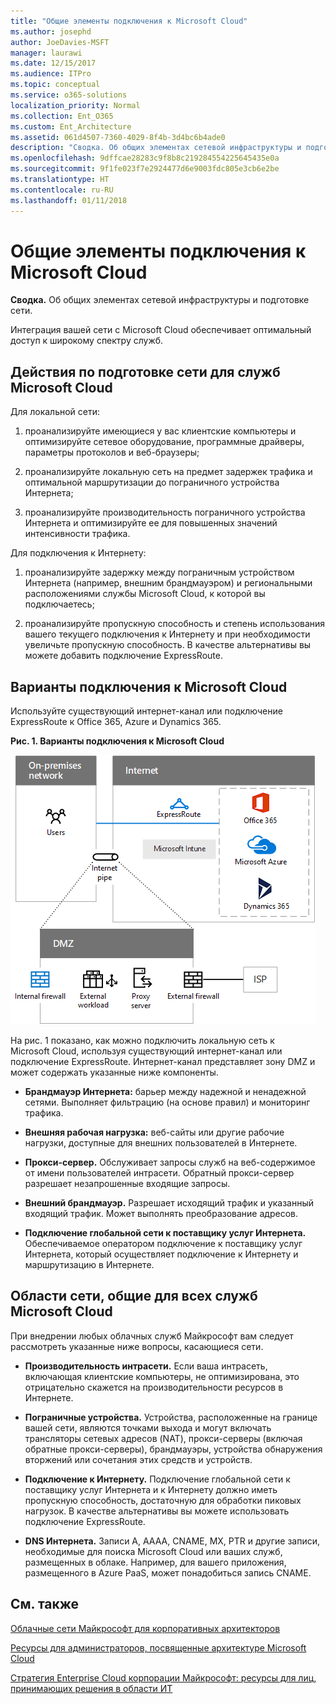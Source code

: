 ```yaml
---
title: "Общие элементы подключения к Microsoft Cloud"
ms.author: josephd
author: JoeDavies-MSFT
manager: laurawi
ms.date: 12/15/2017
ms.audience: ITPro
ms.topic: conceptual
ms.service: o365-solutions
localization_priority: Normal
ms.collection: Ent_O365
ms.custom: Ent_Architecture
ms.assetid: 061d4507-7360-4029-8f4b-3d4bc6b4ade0
description: "Сводка. Об общих элементах сетевой инфраструктуры и подготовке сети."
ms.openlocfilehash: 9dffcae28283c9f8b8c219284554225645435e0a
ms.sourcegitcommit: 9f1fe023f7e2924477d6e9003fdc805e3cb6e2be
ms.translationtype: HT
ms.contentlocale: ru-RU
ms.lasthandoff: 01/11/2018
---
```

# <a name="common-elements-of-microsoft-cloud-connectivity"></a>Общие элементы подключения к Microsoft Cloud

 **Сводка.** Об общих элементах сетевой инфраструктуры и подготовке сети.
  
Интеграция вашей сети с Microsoft Cloud обеспечивает оптимальный доступ к широкому спектру служб.
  
## <a name="steps-to-prepare-your-network-for-microsoft-cloud-services"></a>Действия по подготовке сети для служб Microsoft Cloud
<a name="steps"> </a>

Для локальной сети:
  
1. проанализируйте имеющиеся у вас клиентские компьютеры и оптимизируйте сетевое оборудование, программные драйверы, параметры протоколов и веб-браузеры;
    
2. проанализируйте локальную сеть на предмет задержек трафика и оптимальной маршрутизации до пограничного устройства Интернета;
    
3. проанализируйте производительность пограничного устройства Интернета и оптимизируйте ее для повышенных значений интенсивности трафика.
    
Для подключения к Интернету:
  
1. проанализируйте задержку между пограничным устройством Интернета (например, внешним брандмауэром) и региональными расположениями службы Microsoft Cloud, к которой вы подключаетесь;
    
2. проанализируйте пропускную способность и степень использования вашего текущего подключения к Интернету и при необходимости увеличьте пропускную способность. В качестве альтернативы вы можете добавить подключение ExpressRoute.
    
## <a name="microsoft-cloud-connectivity-options"></a>Варианты подключения к Microsoft Cloud
<a name="steps"> </a>

Используйте существующий интернет-канал или подключение ExpressRoute к Office 365, Azure и Dynamics 365.
  
**Рис. 1. Варианты подключения к Microsoft Cloud**

![Рис. 1. Варианты подключения к Microsoft Cloud](images/Network_Poster/CommonElements.png)

  
На рис. 1 показано, как можно подключить локальную сеть к Microsoft Cloud, используя существующий интернет-канал или подключение ExpressRoute. Интернет-канал представляет зону DMZ и может содержать указанные ниже компоненты.
  
- **Брандмауэр Интернета:** барьер между надежной и ненадежной сетями. Выполняет фильтрацию (на основе правил) и мониторинг трафика.
    
- **Внешняя рабочая нагрузка:** веб-сайты или другие рабочие нагрузки, доступные для внешних пользователей в Интернете.
    
- **Прокси-сервер.** Обслуживает запросы служб на веб-содержимое от имени пользователей интрасети. Обратный прокси-сервер разрешает незапрошенные входящие запросы.
    
- **Внешний брандмауэр.** Разрешает исходящий трафик и указанный входящий трафик. Может выполнять преобразование адресов.
    
- **Подключение глобальной сети к поставщику услуг Интернета.** Обеспечиваемое оператором подключение к поставщику услуг Интернета, который осуществляет подключение к Интернету и маршрутизацию в Интернете.
    
## <a name="areas-of-networking-common-to-all-microsoft-cloud-services"></a>Области сети, общие для всех служб Microsoft Cloud
<a name="steps"> </a>

При внедрении любых облачных служб Майкрософт вам следует рассмотреть указанные ниже вопросы, касающиеся сети.
  
- **Производительность интрасети.** Если ваша интрасеть, включающая клиентские компьютеры, не оптимизирована, это отрицательно скажется на производительности ресурсов в Интернете.
    
- **Пограничные устройства.** Устройства, расположенные на границе вашей сети, являются точками выхода и могут включать трансляторы сетевых адресов (NAT), прокси-серверы (включая обратные прокси-серверы), брандмауэры, устройства обнаружения вторжений или сочетания этих средств и устройств.
    
- **Подключение к Интернету.** Подключение глобальной сети к поставщику услуг Интернета и к Интернету должно иметь пропускную способность, достаточную для обработки пиковых нагрузок. В качестве альтернативы вы можете использовать подключение ExpressRoute.
    
- **DNS Интернета.** Записи A, AAAA, CNAME, MX, PTR и другие записи, необходимые для поиска Microsoft Cloud или ваших служб, размещенных в облаке. Например, для вашего приложения, размещенного в Azure PaaS, может понадобиться запись CNAME.
    
## <a name="see-also"></a>См. также

<a name="steps"> </a>

[Облачные сети Майкрософт для корпоративных архитекторов](microsoft-cloud-networking-for-enterprise-architects.md)
  
[Ресурсы для администраторов, посвященные архитектуре Microsoft Cloud](microsoft-cloud-it-architecture-resources.md)

[Стратегия Enterprise Cloud корпорации Майкрософт: ресурсы для лиц, принимающих решения в области ИТ]((https://sway.com/FJ2xsyWtkJc2taRD))


